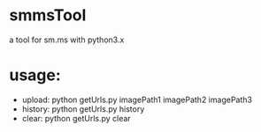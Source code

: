 # smmsTool
a tool for sm.ms with python3.x

# usage:
- upload:  python getUrls.py imagePath1 imagePath2 imagePath3
-	history: python getUrls.py history
- clear:   python getUrls.py clear
